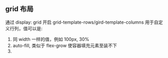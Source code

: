 ## grid 布局
通过 display: grid 开启
grid-template-rows/gird-template-columns 用于自定义行列，值可以是:
1. 同 width 一样的值，例如 100px, 30%
2. auto-fill, 类似于 flex-grow 使容器填充元素至装不下
3. 